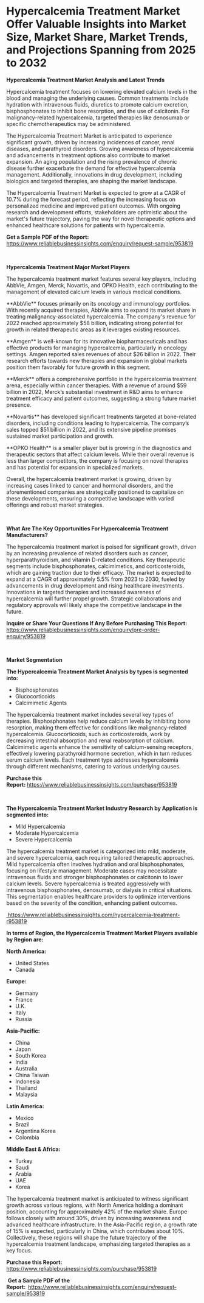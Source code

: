 <p><h1>Hypercalcemia Treatment Market Offer Valuable Insights into Market Size, Market Share, Market Trends, and Projections Spanning from 2025 to 2032</h1></p><p><strong>Hypercalcemia Treatment Market Analysis and Latest Trends</strong></p>
<p><p>Hypercalcemia treatment focuses on lowering elevated calcium levels in the blood and managing the underlying causes. Common treatments include hydration with intravenous fluids, diuretics to promote calcium excretion, bisphosphonates to inhibit bone resorption, and the use of calcitonin. For malignancy-related hypercalcemia, targeted therapies like denosumab or specific chemotherapeutics may be administered. </p><p>The Hypercalcemia Treatment Market is anticipated to experience significant growth, driven by increasing incidences of cancer, renal diseases, and parathyroid disorders. Growing awareness of hypercalcemia and advancements in treatment options also contribute to market expansion. An aging population and the rising prevalence of chronic disease further exacerbate the demand for effective hypercalcemia management. Additionally, innovations in drug development, including biologics and targeted therapies, are shaping the market landscape. </p><p>The Hypercalcemia Treatment Market is expected to grow at a CAGR of 10.7% during the forecast period, reflecting the increasing focus on personalized medicine and improved patient outcomes. With ongoing research and development efforts, stakeholders are optimistic about the market's future trajectory, paving the way for novel therapeutic options and enhanced healthcare solutions for patients with hypercalcemia.</p></p>
<p><strong>Get a Sample PDF of the Report:&nbsp;</strong> <a href="https://www.reliablebusinessinsights.com/enquiry/request-sample/953819?utm_campaign=3089&utm_medium=2&utm_source=Github&utm_content=ia&utm_term=18042025&utm_id=hypercalcemia-treatment">https://www.reliablebusinessinsights.com/enquiry/request-sample/953819</a></p>
<p>&nbsp;</p>
<p><strong>Hypercalcemia Treatment Major Market Players</strong></p>
<p><p>The hypercalcemia treatment market features several key players, including AbbVie, Amgen, Merck, Novartis, and OPKO Health, each contributing to the management of elevated calcium levels in various medical conditions.</p><p>**AbbVie** focuses primarily on its oncology and immunology portfolios. With recently acquired therapies, AbbVie aims to expand its market share in treating malignancy-associated hypercalcemia. The company's revenue for 2022 reached approximately $58 billion, indicating strong potential for growth in related therapeutic areas as it leverages existing resources.</p><p>**Amgen** is well-known for its innovative biopharmaceuticals and has effective products for managing hypercalcemia, particularly in oncology settings. Amgen reported sales revenues of about $26 billion in 2022. Their research efforts towards new therapies and expansion in global markets position them favorably for future growth in this segment.</p><p>**Merck** offers a comprehensive portfolio in the hypercalcemia treatment arena, especially within cancer therapies. With a revenue of around $59 billion in 2022, Merck’s substantial investment in R&D aims to enhance treatment efficacy and patient outcomes, suggesting a strong future market presence.</p><p>**Novartis** has developed significant treatments targeted at bone-related disorders, including conditions leading to hypercalcemia. The company’s sales topped $51 billion in 2022, and its extensive pipeline promises sustained market participation and growth.</p><p>**OPKO Health** is a smaller player but is growing in the diagnostics and therapeutic sectors that affect calcium levels. While their overall revenue is less than larger competitors, the company is focusing on novel therapies and has potential for expansion in specialized markets.</p><p>Overall, the hypercalcemia treatment market is growing, driven by increasing cases linked to cancer and hormonal disorders, and the aforementioned companies are strategically positioned to capitalize on these developments, ensuring a competitive landscape with varied offerings and robust market strategies.</p></p>
<p>&nbsp;</p>
<p><strong>What Are The Key Opportunities For Hypercalcemia Treatment Manufacturers?</strong></p>
<p><p>The hypercalcemia treatment market is poised for significant growth, driven by an increasing prevalence of related disorders such as cancer, hyperparathyroidism, and vitamin D-related conditions. Key therapeutic segments include bisphosphonates, calcimimetics, and corticosteroids, which are gaining traction due to their efficacy. The market is expected to expand at a CAGR of approximately 5.5% from 2023 to 2030, fueled by advancements in drug development and rising healthcare investments. Innovations in targeted therapies and increased awareness of hypercalcemia will further propel growth. Strategic collaborations and regulatory approvals will likely shape the competitive landscape in the future.</p></p>
<p><strong>Inquire or Share Your Questions If Any Before Purchasing This Report:</strong> <a href="https://www.reliablebusinessinsights.com/enquiry/pre-order-enquiry/953819?utm_campaign=3089&utm_medium=2&utm_source=Github&utm_content=ia&utm_term=18042025&utm_id=hypercalcemia-treatment">https://www.reliablebusinessinsights.com/enquiry/pre-order-enquiry/953819</a></p>
<p>&nbsp;</p>
<p><strong>Market Segmentation</strong></p>
<p><strong>The Hypercalcemia Treatment Market Analysis by types is segmented into:</strong></p>
<p><ul><li>Bisphosphonates</li><li>Glucocorticoids</li><li>Calcimimetic Agents</li></ul></p>
<p><p>The hypercalcemia treatment market includes several key types of therapies. Bisphosphonates help reduce calcium levels by inhibiting bone resorption, making them effective for conditions like malignancy-related hypercalcemia. Glucocorticoids, such as corticosteroids, work by decreasing intestinal absorption and renal reabsorption of calcium. Calcimimetic agents enhance the sensitivity of calcium-sensing receptors, effectively lowering parathyroid hormone secretion, which in turn reduces serum calcium levels. Each treatment type addresses hypercalcemia through different mechanisms, catering to various underlying causes.</p></p>
<p><strong>Purchase this Report:&nbsp;</strong><a href="https://www.reliablebusinessinsights.com/purchase/953819?utm_campaign=3089&utm_medium=2&utm_source=Github&utm_content=ia&utm_term=18042025&utm_id=hypercalcemia-treatment">https://www.reliablebusinessinsights.com/purchase/953819</a></p>
<p>&nbsp;</p>
<p><strong>The Hypercalcemia Treatment Market Industry Research by Application is segmented into:</strong></p>
<p><ul><li>Mild Hypercalcemia</li><li>Moderate Hypercalcemia</li><li>Severe Hypercalcemia</li></ul></p>
<p><p>The hypercalcemia treatment market is categorized into mild, moderate, and severe hypercalcemia, each requiring tailored therapeutic approaches. Mild hypercalcemia often involves hydration and oral bisphosphonates, focusing on lifestyle management. Moderate cases may necessitate intravenous fluids and stronger bisphosphonates or calcitonin to lower calcium levels. Severe hypercalcemia is treated aggressively with intravenous bisphosphonates, denosumab, or dialysis in critical situations. This segmentation enables healthcare providers to optimize interventions based on the severity of the condition, enhancing patient outcomes.</p></p>
<p><a href="https://www.reliablebusinessinsights.com/hypercalcemia-treatment-r953819?utm_campaign=3089&utm_medium=2&utm_source=Github&utm_content=ia&utm_term=18042025&utm_id=hypercalcemia-treatment">&nbsp;https://www.reliablebusinessinsights.com/hypercalcemia-treatment-r953819</a></p>
<p><strong>In terms of Region, the Hypercalcemia Treatment Market Players available by Region are:</strong></p>
<p>
    <p> <strong> North America: </strong>
        <ul>
            <li>United States</li>
            <li>Canada</li>
        </ul>
        </p> 
    <p> <strong> Europe: </strong>
        <ul>
            <li>Germany</li>
            <li>France</li>
            <li>U.K.</li>
            <li>Italy</li>
            <li>Russia</li>
        </ul>
        </p> 
    <p> <strong> Asia-Pacific: </strong>
        <ul>
            <li>China</li>
            <li>Japan</li>
            <li>South Korea</li>
            <li>India</li>
            <li>Australia</li>
            <li>China Taiwan</li>
            <li>Indonesia</li>
            <li>Thailand</li>
            <li>Malaysia</li>
        </ul>
        </p> 
    <p> <strong> Latin America: </strong>
        <ul>
            <li>Mexico</li>
            <li>Brazil</li>
            <li>Argentina Korea</li>
            <li>Colombia</li>
        </ul>
        </p> 
    <p> <strong> Middle East & Africa: </strong>
        <ul>
            <li>Turkey</li>
            <li>Saudi</li>
            <li>Arabia</li>
            <li>UAE</li>
            <li>Korea</li>
        </ul>
    </p>
    </p>
<p><p>The hypercalcemia treatment market is anticipated to witness significant growth across various regions, with North America holding a dominant position, accounting for approximately 42% of the market share. Europe follows closely with around 30%, driven by increasing awareness and advanced healthcare infrastructure. In the Asia-Pacific region, a growth rate of 15% is expected, particularly in China, which contributes about 10%. Collectively, these regions will shape the future trajectory of the hypercalcemia treatment landscape, emphasizing targeted therapies as a key focus.</p></p>
<p><strong>Purchase this Report: </strong><a href="https://www.reliablebusinessinsights.com/purchase/953819?utm_campaign=3089&utm_medium=2&utm_source=Github&utm_content=ia&utm_term=18042025&utm_id=hypercalcemia-treatment">https://www.reliablebusinessinsights.com/purchase/953819</a></p>
<p>&nbsp;<strong>Get a Sample PDF of the Report:&nbsp;&nbsp;</strong><a href="https://www.reliablebusinessinsights.com/enquiry/request-sample/953819?utm_campaign=3089&utm_medium=2&utm_source=Github&utm_content=ia&utm_term=18042025&utm_id=hypercalcemia-treatment">https://www.reliablebusinessinsights.com/enquiry/request-sample/953819</a></p>
<p><strong></strong></p>
<p><p></p><p></p><p></p></p>